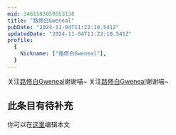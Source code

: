 ```yaml
---
mid: 3461583059553138
title: "路修白Gweneal"
pubDate: "2024-11-04T11:22:10.541Z"
updatedDate: "2024-11-04T11:22:10.541Z"
profile:
  {
    Nickname: ["路修白Gweneal"],
  }
---
```


关注[路修白Gweneal](https://space.bilibili.com/3461583059553138)谢谢喵~ 关注[路修白Gweneal](https://space.bilibili.com/3461583059553138)谢谢喵~

## 此条目有待补充
你可以在[这里](https://github.com/Yuhanawa/VTuber.ICU-Content/edit/master/v/路修白Gweneal/index.md)编辑本文
